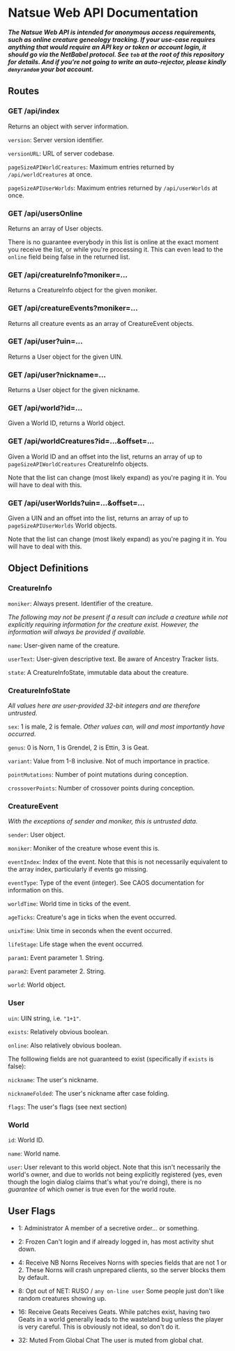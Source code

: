 # Natsue Web API Documentation



***The Natsue Web API is intended for anonymous access requirements, such as online creature geneology tracking. If your use-case requires anything that would require an API key or token or account login, it should go via the NetBabel protocol. See `tob` at the root of this repository for details. And if you're not going to write an auto-rejector, please kindly `denyrandom` your bot account.***



## Routes

### GET /api/index

Returns an object with server information.

`version`: Server version identifier.

`versionURL`: URL of server codebase.

`pageSizeAPIWorldCreatures`: Maximum entries returned by `/api/worldCreatures` at once.

`pageSizeAPIUserWorlds`: Maximum entries returned by `/api/userWorlds` at once.

### GET /api/usersOnline

Returns an array of User objects.

There is no guarantee everybody in this list is online at the exact moment you receive the list, or while you're processing it. This can even lead to the `online` field being false in the returned list.

### GET /api/creatureInfo?moniker=...

Returns a CreatureInfo object for the given moniker.

### GET /api/creatureEvents?moniker=...

Returns all creature events as an array of CreatureEvent objects.

### GET /api/user?uin=...

Returns a User object for the given UIN.

### GET /api/user?nickname=...

Returns a User object for the given nickname.

### GET /api/world?id=...

Given a World ID, returns a World object.

### GET /api/worldCreatures?id=...&offset=...

Given a World ID and an offset into the list, returns an array of up to `pageSizeAPIWorldCreatures` CreatureInfo objects.

Note that the list can change (most likely expand) as you're paging it in. You will have to deal with this.

### GET /api/userWorlds?uin=...&offset=...

Given a UIN and an offset into the list, returns an array of up to `pageSizeAPIUserWorlds` World objects.

Note that the list can change (most likely expand) as you're paging it in. You will have to deal with this.

## Object Definitions

### CreatureInfo

`moniker`: Always present. Identifier of the creature.

*The following may not be present if a result can include a creature while not explicitly requiring information for the creature exist. However, the information will always be provided if available.*

`name`: User-given name of the creature.

`userText`: User-given descriptive text. Be aware of Ancestry Tracker lists.

`state`: A CreatureInfoState, immutable data about the creature.

### CreatureInfoState

*All values here are user-provided 32-bit integers and are therefore untrusted.*

`sex`: 1 is male, 2 is female. *Other values can, will and most importantly have occurred.*

`genus`: 0 is Norn, 1 is Grendel, 2 is Ettin, 3 is Geat.

`variant`: Value from 1-8 inclusive. Not of much importance in practice.

`pointMutations`: Number of point mutations during conception.

`crossoverPoints`: Number of crossover points during conception.

### CreatureEvent

*With the exceptions of sender and moniker, this is untrusted data.*

`sender`: User object.

`moniker`: Moniker of the creature whose event this is.

`eventIndex`: Index of the event. Note that this is not necessarily equivalent to the array index, particularly if events go missing.

`eventType`: Type of the event (integer). See CAOS documentation for information on this.

`worldTime`: World time in ticks of the event.

`ageTicks`: Creature's age in ticks when the event occurred.

`unixTime`: Unix time in seconds when the event occurred.

`lifeStage`: Life stage when the event occurred.

`param1`: Event parameter 1. String.

`param2`: Event parameter 2. String.

`world`: World object.

### User

`uin`: UIN string, i.e. `"1+1"`.

`exists`: Relatively obvious boolean.

`online`: Also relatively obvious boolean.

The folllowing fields are not guaranteed to exist (specifically if `exists` is false):

`nickname`: The user's nickname.

`nicknameFolded`: The user's nickname after case folding.

`flags`: The user's flags (see next section)

### World

`id`: World ID.

`name`: World name.

`user`: User relevant to this world object. Note that this isn't necessarily the world's owner, and due to worlds not being explicitly registered (yes, even though the login dialog claims that's what you're doing), there is no *guarantee* of which owner is true even for the world route.

## User Flags

+ 1: Administrator
  A member of a secretive order... or something.

+ 2: Frozen
  Can't login and if already logged in, has most activity shut down.

+ 4: Receive NB Norns
  Receives Norns with species fields that are not 1 or 2. These Norns will crash unprepared clients, so the server blocks them by default.

+ 8: Opt out of NET: RUSO / `any on-line user`
  Some people just don't like random creatures showing up.

+ 16: Receive Geats
  Receives Geats. While patches exist, having two Geats in a world generally leads to the wasteland bug unless the player is very careful. This is obviously not ideal, so don't do it.

+ 32: Muted From Global Chat
  The user is muted from global chat.
